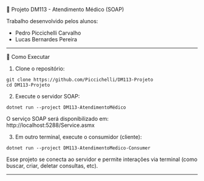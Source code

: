 🏥 Projeto DM113 - Atendimento Médico (SOAP)

Trabalho desenvolvido pelos alunos:

- Pedro Piccichelli Carvalho
- Lucas Bernardes Pereira

-----------------------------------------

🚀 Como Executar

1. Clone o repositório:
```
git clone https://github.com/Piccichelli/DM113-Projeto
cd DM113-Projeto
```
2. Execute o servidor SOAP:
```
dotnet run --project DM113-AtendimentoMédico
```
O serviço SOAP será disponibilizado em:
http://localhost:5288/Service.asmx

3. Em outro terminal, execute o consumidor (cliente):
```
dotnet run --project DM113-AtendimentoMedico-Consumer
```
Esse projeto se conecta ao servidor e permite interações via terminal (como buscar, criar, deletar consultas, etc).

-----------------------------------------
